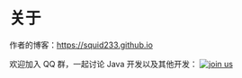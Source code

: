 # 关于

作者的博客：<https://squid233.github.io>

欢迎加入 QQ 群，一起讨论 Java 开发以及其他开发：
<a target="_blank" href="https://qm.qq.com/cgi-bin/qm/qr?k=79tbR_p9w6TvEts2cRcEbYI4V8XHkmuj&jump_from=webapi&authKey=fPv51+h+OtwRdT0JSTOul9xhzVN7wzagrfT1IuRLzTAVVROipn+WklA7N1+XoEjH"><img border="0" src="https://pub.idqqimg.com/wpa/images/group.png" alt="join us" title="join us"></a>
